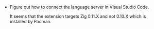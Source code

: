 -   Figure out how to connect the language server in Visual Studio Code.

    It seems that the extension targets Zig 0.11.X and not 0.10.X which is installed by Pacman.
